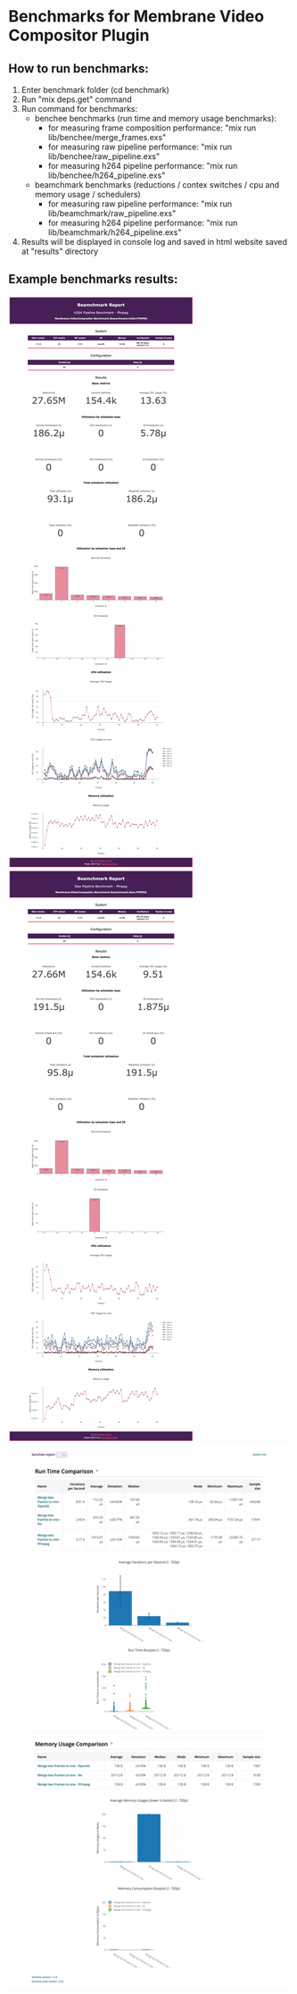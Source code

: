 # Benchmarks for Membrane Video Compositor Plugin

## How to run benchmarks:

1.  Enter benchmark folder (cd benchmark)
2.  Run "mix deps.get" command
3.  Run command for benchmarks:
    - benchee benchmarks (run time and memory usage benchmarks): 
        - for measuring frame composition performance: "mix run lib/benchee/merge_frames.exs"
        - for measuring raw pipeline performance: "mix run lib/benchee/raw_pipeline.exs"
        - for measuring h264 pipeline performance: "mix run lib/benchee/h264_pipeline.exs"
    - beamchmark benchmarks (reductions / contex switches / cpu and memory usage / schedulers)
        - for measuring raw pipeline performance: "mix run lib/beamchmark/raw_pipeline.exs"
        - for measuring h264 pipeline performance: "mix run lib/beamchmark/h264_pipeline.exs"
4. Results will be displayed in console log and saved in html website saved at "results" directory

## Example benchmarks results:
<img src="benchmark/assets/results_beamchmark_h264_pipeline_ffmpeg.png" alt="H264 pipeline ffmpeg" title="H264 pipeline beamchmark ffmpeg">
<img src="benchmark/assets/results_beamchmark_raw_pipeline_ffmpeg.png" alt="Raw pipeline ffmpeg" title="Raw pipeline beamchmark ffmpeg">
<img src="benchmark/assets/results_benchee_merge_frames_720p.png" alt="Merge frames benchee results" title="Merge frames benchee results">
